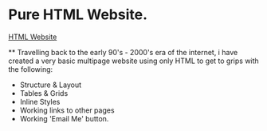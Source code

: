 # Pure HTML Website.

[HTML Website](https://redxn-95.github.io/Pure-HTML-Website/)

** Travelling back to the early 90's - 2000's era of the internet, i have created a very basic multipage website
using only HTML to get to grips with the following:
- Structure & Layout
- Tables & Grids
- Inline Styles
- Working links to other pages
- Working 'Email Me' button.
